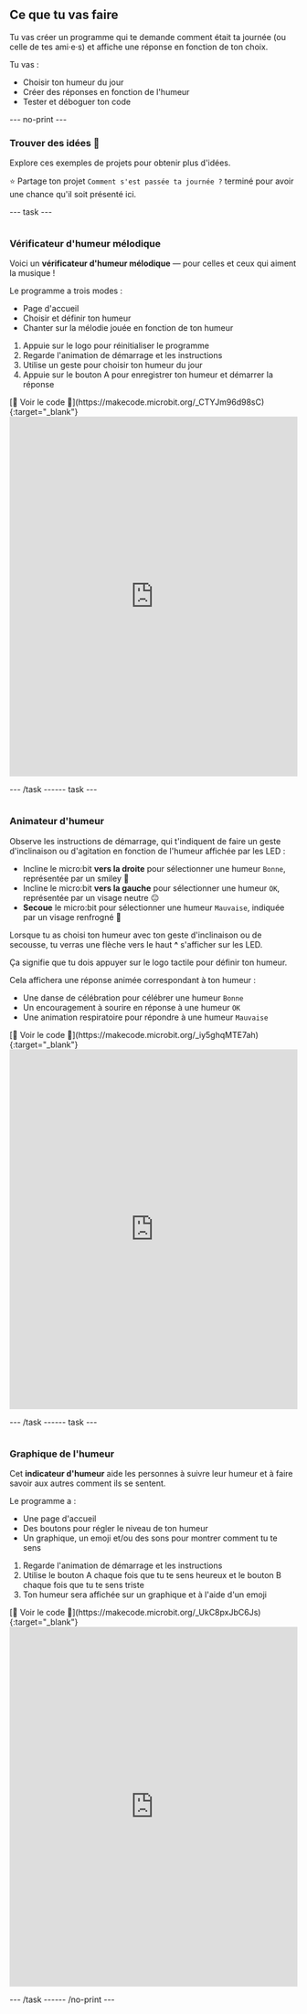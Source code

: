 ## Ce que tu vas faire

Tu vas créer un programme qui te demande comment était ta journée (ou celle de tes ami·e·s) et affiche une réponse en fonction de ton choix.

Tu vas :

- Choisir ton humeur du jour
- Créer des réponses en fonction de l'humeur
- Tester et déboguer ton code

--- no-print ---

### Trouver des idées 💭

Explore ces exemples de projets pour obtenir plus d'idées.

⭐ Partage ton projet `Comment s'est passée ta journée ?` terminé pour avoir une chance qu'il soit présenté ici.

--- task ---

<div style="display: flex; flex-wrap: wrap">
<div style="flex-basis: 200px; flex-grow: 1">  

### Vérificateur d'humeur mélodique

Voici un **vérificateur d'humeur mélodique** — pour celles et ceux qui aiment la musique !

Le programme a trois modes :

- Page d'accueil
- Choisir et définir ton humeur
- Chanter sur la mélodie jouée en fonction de ton humeur

1. Appuie sur le logo pour réinitialiser le programme
2. Regarde l'animation de démarrage et les instructions
3. Utilise un geste pour choisir ton humeur du jour
4. Appuie sur le bouton A pour enregistrer ton humeur et démarrer la réponse

</div>
<div>
[👀 Voir le code 👀](https://makecode.microbit.org/_CTYJm96d98sC){:target="_blank"}
<div style="position:relative;height:0;padding-bottom:125%;overflow:hidden;"><iframe style="position:absolute;top:0;left:0;width:100%;height:100%;" src="https://makecode.microbit.org/---run?id=_CTYJm96d98sC" allowfullscreen="allowfullscreen" sandbox="allow-popups allow-forms allow-scripts allow-same-origin" frameborder="0"></iframe></div>

</div>

--- /task ---  

--- task ---

<div style="display: flex; flex-wrap: wrap">
<div style="flex-basis: 200px; flex-grow: 1">  

### Animateur d'humeur

Observe les instructions de démarrage, qui t'indiquent de faire un geste d'inclinaison ou d'agitation en fonction de l'humeur affichée par les LED :

- Incline le micro:bit **vers la droite** pour sélectionner une humeur `Bonne`, représentée par un smiley 🙂
- Incline le micro:bit **vers la gauche** pour sélectionner une humeur `OK`, représentée par un visage neutre 😐
- **Secoue** le micro:bit pour sélectionner une humeur `Mauvaise`, indiquée par un visage renfrogné 🙁

Lorsque tu as choisi ton humeur avec ton geste d'inclinaison ou de secousse, tu verras une flèche vers le haut **^** s'afficher sur les LED.

Ça signifie que tu dois appuyer sur le logo tactile pour définir ton humeur.

Cela affichera une réponse animée correspondant à ton humeur :

- Une danse de célébration pour célébrer une humeur `Bonne`
- Un encouragement à sourire en réponse à une humeur `OK`
- Une animation respiratoire pour répondre à une humeur `Mauvaise`

</div>
<div>
[👀 Voir le code 👀](https://makecode.microbit.org/_iy5ghqMTE7ah){:target="_blank"}
<div style="position:relative;height:0;padding-bottom:125%;overflow:hidden;"><iframe style="position:absolute;top:0;left:0;width:100%;height:100%;" src="https://makecode.microbit.org/---run?id=_iy5ghqMTE7ah" allowfullscreen="allowfullscreen" sandbox="allow-popups allow-forms allow-scripts allow-same-origin" frameborder="0"></iframe></div>
</div>

--- /task ---

--- task ---

<div style="display: flex; flex-wrap: wrap">
<div style="flex-basis: 200px; flex-grow: 1">  

### Graphique de l'humeur

Cet **indicateur d'humeur** aide les personnes à suivre leur humeur et à faire savoir aux autres comment ils se sentent.

Le programme a :

- Une page d'accueil
- Des boutons pour régler le niveau de ton humeur
- Un graphique, un emoji et/ou des sons pour montrer comment tu te sens

1. Regarde l'animation de démarrage et les instructions
2. Utilise le bouton A chaque fois que tu te sens heureux et le bouton B chaque fois que tu te sens triste
3. Ton humeur sera affichée sur un graphique et à l'aide d'un emoji

</div>
<div>
[👀 Voir le code 👀](https://makecode.microbit.org/_UkC8pxJbC6Js){:target="_blank"}
<div style="position:relative;height:0;padding-bottom:125%;overflow:hidden;"><iframe style="position:absolute;top:0;left:0;width:100%;height:100%;" src="https://makecode.microbit.org/---run?id=_UkC8pxJbC6Js" allowfullscreen="allowfullscreen" sandbox="allow-popups allow-forms allow-scripts allow-same-origin" frameborder="0"></iframe></div>

</div>

--- /task ---

--- /no-print ---
